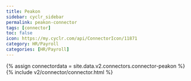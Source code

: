 ```yaml
---
title: Peakon
sidebar: cyclr_sidebar
permalink: peakon-connector
tags: [connector]
toc: false
icon: https://my.cyclr.com/api/ConnectorIcon/11871
category: HR/Payroll
categories: [HR/Payroll]
---
```

{% assign connectordata = site.data.v2.connectors.connector-peakon %}
{% include v2/connector/connector.html %}	